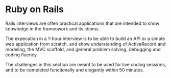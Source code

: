# Ruby on Rails

Rails interviews are often practical applications that are intended to show knowledge in the frameowork and its idioms.

The expecation in a 1-hour interview is to be able to build an API or a simple web application from scratch, and show understanding of ActiveRecord and modeling, the MVC scaffold, and general problem solving, debugging and coding fluency.

The challenges in this section are meant to be used for live coding sessions, and to be completed functionally and elegantly within 50 minutes.
